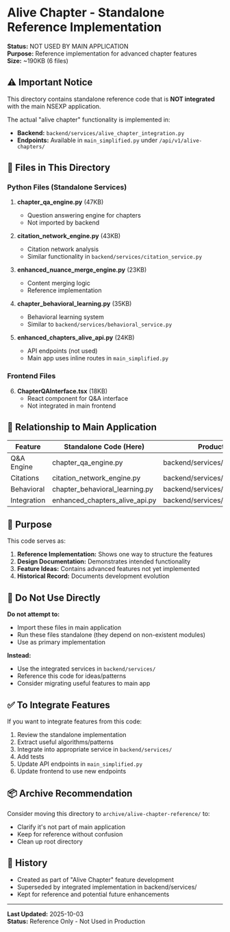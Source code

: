 # Alive Chapter - Standalone Reference Implementation

**Status:** NOT USED BY MAIN APPLICATION  
**Purpose:** Reference implementation for advanced chapter features  
**Size:** ~190KB (6 files)

## ⚠️ Important Notice

This directory contains standalone reference code that is **NOT integrated** with the main NSEXP application.

The actual "alive chapter" functionality is implemented in:
- **Backend:** `backend/services/alive_chapter_integration.py`
- **Endpoints:** Available in `main_simplified.py` under `/api/v1/alive-chapters/`

## 📁 Files in This Directory

### Python Files (Standalone Services)
1. **chapter_qa_engine.py** (47KB)
   - Question answering engine for chapters
   - Not imported by backend

2. **citation_network_engine.py** (43KB)
   - Citation network analysis
   - Similar functionality in `backend/services/citation_service.py`

3. **enhanced_nuance_merge_engine.py** (23KB)
   - Content merging logic
   - Reference implementation

4. **chapter_behavioral_learning.py** (35KB)
   - Behavioral learning system
   - Similar to `backend/services/behavioral_service.py`

5. **enhanced_chapters_alive_api.py** (24KB)
   - API endpoints (not used)
   - Main app uses inline routes in `main_simplified.py`

### Frontend Files
6. **ChapterQAInterface.tsx** (18KB)
   - React component for Q&A interface
   - Not integrated in main frontend

## 🔗 Relationship to Main Application

| Feature | Standalone Code (Here) | Production Code (Used) |
|---------|----------------------|----------------------|
| Q&A Engine | chapter_qa_engine.py | backend/services/qa_service.py |
| Citations | citation_network_engine.py | backend/services/citation_service.py |
| Behavioral | chapter_behavioral_learning.py | backend/services/behavioral_service.py |
| Integration | enhanced_chapters_alive_api.py | backend/services/alive_chapter_integration.py |

## 🎯 Purpose

This code serves as:
1. **Reference Implementation:** Shows one way to structure the features
2. **Design Documentation:** Demonstrates intended functionality
3. **Feature Ideas:** Contains advanced features not yet implemented
4. **Historical Record:** Documents development evolution

## 🚫 Do Not Use Directly

**Do not attempt to:**
- Import these files in main application
- Run these files standalone (they depend on non-existent modules)
- Use as primary implementation

**Instead:**
- Use the integrated services in `backend/services/`
- Reference this code for ideas/patterns
- Consider migrating useful features to main app

## ✅ To Integrate Features

If you want to integrate features from this code:

1. Review the standalone implementation
2. Extract useful algorithms/patterns
3. Integrate into appropriate service in `backend/services/`
4. Add tests
5. Update API endpoints in `main_simplified.py`
6. Update frontend to use new endpoints

## 📦 Archive Recommendation

Consider moving this directory to `archive/alive-chapter-reference/` to:
- Clarify it's not part of main application
- Keep for reference without confusion
- Clean up root directory

## 📝 History

- Created as part of "Alive Chapter" feature development
- Superseded by integrated implementation in backend/services/
- Kept for reference and potential future enhancements

---

**Last Updated:** 2025-10-03  
**Status:** Reference Only - Not Used in Production
